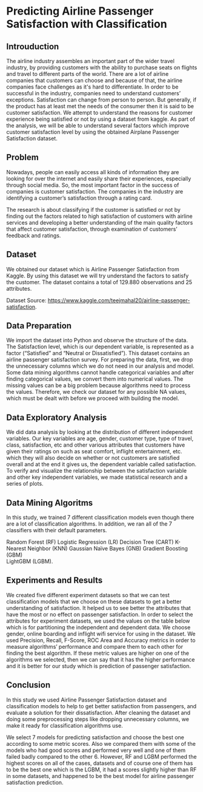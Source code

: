 # Predicting Airline Passenger Satisfaction with Classification

## Introuduction

The airline industry assembles an important part of the wider travel industry, by providing customers with the ability to purchase seats on flights and travel to different parts of the world.  There are a lot of airline companies that customers can choose and because of that, the airline companies face challenges as it's hard to differentiate. In order to be successful in the industry, companies need to understand customers’ exceptions. Satisfaction can change from person to person. But generally, if the product has at least met the needs of the consumer then it is said to be customer satisfaction. We attempt to understand the reasons for customer experience being satisfied or not by using a dataset from kaggle. As part of the analysis, we will be able to understand several factors which improve customer satisfaction level by using the obtained Airplane Passenger Satisfaction dataset.

## Problem 

Nowadays, people can easily access all kinds of information they are looking for over the internet and easily share their experiences, especially through social media. So, the most important factor in the success of companies is customer satisfaction. The companies in the industry are identifying a customer’s satisfaction through a rating card.

The research is about classifying if the customer is satisfied or not by finding out the factors related to high satisfaction of customers with airline services and developing a better understanding of the main quality factors that affect customer satisfaction, through examination of customers’ feedback and ratings.

## Dataset

We obtained our dataset which is Airline Passenger Satisfaction from Kaggle. By using this dataset we will try understand the factors to satisfy the customer. The dataset contains a total of 129.880 observations and 25 attributes. 

Dataset Source: https://www.kaggle.com/teejmahal20/airline-passenger-satisfaction. 

## Data Preparation

We import the dataset into Python and observe the structure of the data. The Satisfaction level, which is our dependent variable, is represented as a factor (“Satisfied” and “Neutral or Dissatisfied”). This dataset contains an airline passenger satisfaction survey. For preparing the data, first, we drop the unnecessary columns which we do not need in our analysis and model. Some data mining algorithms cannot handle categorical variables and after finding categorical values, we convert them into numerical values. The missing values can be a big problem because algorithms need to process the values. Therefore, we check our dataset for any possible NA values, which must be dealt with before we proceed with building the model.

## Data Exploratory Analysis

We did data analysis by looking at the distribution of different independent variables. Our
key variables are age, gender, customer type, type of travel, class, satisfaction, etc and other
various attributes that customers have given their ratings on such as seat comfort, inflight
entertainment, etc. which they will also decide on whether or not customers are satisfied overall
and at the end it gives us, the dependent variable called satisfaction. To verify and visualize the
relationship between the satisfaction variable and other key independent variables, we made
statistical research and a series of plots.


## Data Mining Algoritms

In this study, we trained 7 different classification models even though there are a lot of
classification algorithms.  In addition, we ran all of the 7 classifiers with their default parameters.

Random Forest (RF)
Logistic Regression (LR)
Decision Tree (CART)
K-Nearest Neighbor (KNN)
Gaussian Naïve
Bayes (GNB)
Gradient Boosting (GBM)  
LightGBM (LGBM).

## Experiments and Results

We created five different experiment datasets so that we can test classification models that we
choose on these datasets to get a better understanding of satisfaction. It helped us to see better the
attributes that have the most or no effect on passenger satisfaction. In order to select the
attributes for experiment datasets, we used the values on the table below which is for partitioning
the independent and dependent data. We choose gender, online boarding and inflight wifi service for using
in the dataset. We used Precision, Recall, F-Score, ROC Area and Accuracy metrics in order to measure
algorithms’ performance and compare them to each other for finding the best algorithm. If these
metric values are higher on one of the algorithms we selected, then we can say that it has the
higher performance and it is better for our study which is prediction of passenger satisfaction.


## Conclusion

In this study we used Airline Passenger Satisfaction dataset and classification models to help to
get better satisfaction from passengers, and evaluate a solution for their dissatisfaction. After
cleaning the dataset and doing some preprocessing steps like dropping unnecessary columns, we
make it ready for classification algorithms use.

We select 7 models for predicting satisfaction and choose the best one according to some metric scores. Also we compared them with some of the models who had good scores and performed very well and one of them failed badly compared to the other 6. However, RF and LGBM performed the highest scores on all of the cases, datasets and of course one of them has to be the best one which is the LGBM, it had a scores slightly higher than RF in some datasets, and happened to be the best model for airline passenger satisfaction prediction.

